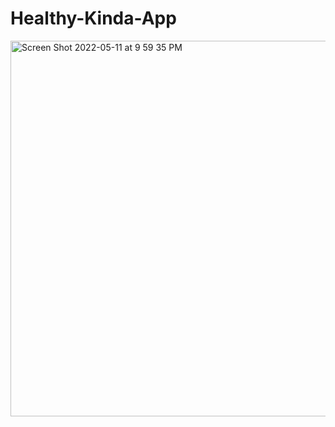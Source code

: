# Healthy-Kinda-App
<img width="601" alt="Screen Shot 2022-05-11 at 9 59 35 PM" src="https://user-images.githubusercontent.com/59119237/167983318-161b14b4-94fd-4140-876c-c9d0a93082cd.png">

